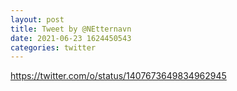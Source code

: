 ```yaml
--- 
layout: post 
title: Tweet by @NEtternavn 
date: 2021-06-23 1624450543 
categories: twitter 
--- 
```

https://twitter.com/o/status/1407673649834962945